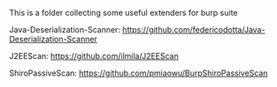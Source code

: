 This is a folder collecting some useful extenders for burp suite   

Java-Deserialization-Scanner: https://github.com/federicodotta/Java-Deserialization-Scanner  

J2EEScan: https://github.com/ilmila/J2EEScan    

ShiroPassiveScan:  https://github.com/pmiaowu/BurpShiroPassiveScan    
